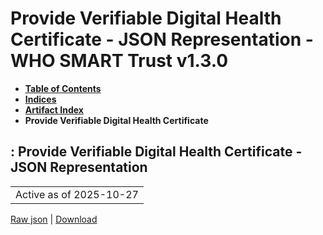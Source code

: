 # Provide Verifiable Digital Health Certificate - JSON Representation - WHO SMART Trust v1.3.0

* [**Table of Contents**](toc.md)
* [**Indices**](indices.md)
* [**Artifact Index**](artifacts.md)
* **Provide Verifiable Digital Health Certificate**

## : Provide Verifiable Digital Health Certificate - JSON Representation

| |
| :--- |
| Active as of 2025-10-27 |

[Raw json](Requirements-ProvideVDHC.json) | [Download](Requirements-ProvideVDHC.json)

